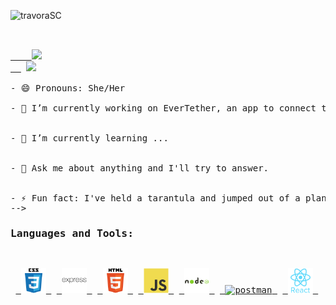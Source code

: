 ![travoraSC](https://user-images.githubusercontent.com/102001997/173479567-e7fd9c4f-63cf-4d22-b69a-65439a32092d.png)

 <pre>

<span><a href="https://www.linkedin.com/in/travorasc/">
    <img src="https://img.shields.io/badge/linkedin-%230077B5.svg?&style=for-the-badge&logo=linkedin&logoColor=white"/>
  </a></span><span> <a href="https://twitter.com/TravoraSC_Dev"><img src="https://img.shields.io/badge/Twitter-1DA1F2?style=for-the-badge&logo=twitter&logoColor=white"/></a></span>

- 😄 Pronouns: She/Her

- 🔭 I’m currently working on EverTether, an app to connect the terminally ill and their support systems.


- 🌱 I’m currently learning ...


- 💬 Ask me about anything and I'll try to answer.


- ⚡ Fun fact: I've held a tarantula and jumped out of a plane, but I'm afraid of the dark.
-->
<h3 align="left">Languages and Tools:</h3>
<p align="left"> <a href="https://www.w3schools.com/css/" target="_blank" rel="noreferrer"> <img src="https://raw.githubusercontent.com/devicons/devicon/master/icons/css3/css3-original-wordmark.svg" alt="css3" width="40" height="40"/> </a> <a href="https://expressjs.com" target="_blank" rel="noreferrer"> <img src="https://raw.githubusercontent.com/devicons/devicon/master/icons/express/express-original-wordmark.svg" alt="express" width="40" height="40"/> </a> <a href="https://www.w3.org/html/" target="_blank" rel="noreferrer"> <img src="https://raw.githubusercontent.com/devicons/devicon/master/icons/html5/html5-original-wordmark.svg" alt="html5" width="40" height="40"/> </a> <a href="https://developer.mozilla.org/en-US/docs/Web/JavaScript" target="_blank" rel="noreferrer"> <img src="https://raw.githubusercontent.com/devicons/devicon/master/icons/javascript/javascript-original.svg" alt="javascript" width="40" height="40"/> </a> <a href="https://nodejs.org" target="_blank" rel="noreferrer"> <img src="https://raw.githubusercontent.com/devicons/devicon/master/icons/nodejs/nodejs-original-wordmark.svg" alt="nodejs" width="40" height="40"/> </a> <a href="https://postman.com" target="_blank" rel="noreferrer"> <img src="https://www.vectorlogo.zone/logos/getpostman/getpostman-icon.svg" alt="postman" width="40" height="40"/> </a> <a href="https://reactjs.org/" target="_blank" rel="noreferrer"> <img src="https://raw.githubusercontent.com/devicons/devicon/master/icons/react/react-original-wordmark.svg" alt="react" width="40" height="40"/> </a> </p>

